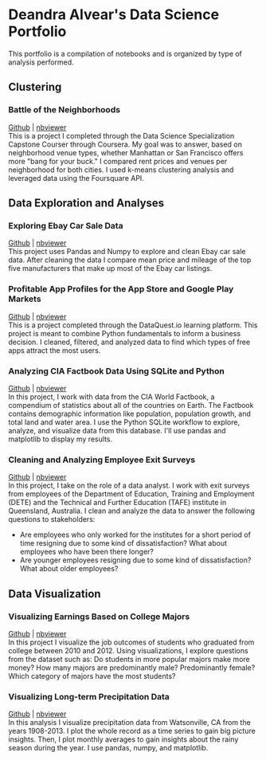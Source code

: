 # Deandra Alvear's Data Science Portfolio
This portfolio is a compilation of notebooks and is organized by type of analysis performed.
## Clustering
### Battle of the Neighborhoods <br />
[Github](https://gist.github.com/d-alvear/6b023d5d5bf0c458c66f4a26379f99a9) | [nbviewer](https://nbviewer.jupyter.org/gist/d-alvear/6b023d5d5bf0c458c66f4a26379f99a9) <br />
This is a project I completed through the Data Science Specialization Capstone Courser through Coursera. My goal was to answer, based on neighborhood venue types, whether Manhattan or San Francisco offers more "bang for your buck." I compared rent prices and venues per neighborhood for both cities. I used k-means clustering analysis and leveraged data using the Foursquare API.

## Data Exploration and Analyses
### Exploring Ebay Car Sale Data<br />
[Github](https://github.com/d-alvear/portfolio_projects/blob/master/exploring_ebay_car_sale_data.ipynb) |
[nbviewer](https://nbviewer.jupyter.org/github/d-alvear/portfolio_projects/blob/master/exploring_ebay_car_sale_data.ipynb)<br />
This project uses Pandas and Numpy to explore and clean Ebay car sale data. After cleaning the data I compare mean price and mileage of the top five manufacturers that make up most of the Ebay car listings.
### Profitable App Profiles for the App Store and Google Play Markets<br />
[Github](https://github.com/d-alvear/portfolio_projects/blob/master/Project_Profitable%20App%20Profiles%20for%20the%20App%20Store%20and%20Google%20Play%20Markets.ipynb)   | [nbviewer](https://nbviewer.jupyter.org/github/d-alvear/portfolio_projects/blob/master/Project_Profitable%20App%20Profiles%20for%20the%20App%20Store%20and%20Google%20Play%20Markets.ipynb)<br />
This is a project completed through the DataQuest.io learning platform. This project is meant to combine Python fundamentals to inform a business decision. I cleaned, filtered, and analyzed data to find which types of free apps attract the most users.
### Analyzing CIA Factbook Data Using SQLite and Python<br />
[Github](https://github.com/d-alvear/portfolio_projects/blob/master/SQL%20factbook%20data.ipynb) | [nbviewer](https://nbviewer.jupyter.org/github/d-alvear/portfolio_projects/blob/master/SQL%20factbook%20data.ipynb)<br />
In this project, I work with data from the CIA World Factbook, a compendium of statistics about all of the countries on Earth. The Factbook contains demographic information like population, population growth, and total land and water area. I use the Python SQLite workflow to explore, analyze, and visualize data from this database. I'll use pandas and matplotlib to display my results.
### Cleaning and Analyzing Employee Exit Surveys
[Github](https://github.com/d-alvear/Analyzing-Employee-Exit-Surveys/blob/master/Part%202/V7_analyzing_employee_exit_surveys.ipynb) | [nbviewer](https://nbviewer.jupyter.org/github/d-alvear/Analyzing-Employee-Exit-Surveys/blob/master/Part%202/V7_analyzing_employee_exit_surveys.ipynb)<br />
In this project, I take on the role of a data analyst. I work with exit surveys from employees of the Department of Education, Training and Employment (DETE) and the Technical and Further Education (TAFE) institute in Queensland, Australia. I clean and analyze the data to answer the following questions to stakeholders:
* Are employees who only worked for the institutes for a short period of time resigning due to some kind of dissatisfaction? What about employees who have been there longer?
* Are younger employees resigning due to some kind of dissatisfaction? What about older employees?

## Data Visualization
### Visualizing Earnings Based on College Majors<br />
[Github](https://github.com/d-alvear/visualizing_earnings_from_major/blob/master/visualizing_earnings_from_major_FINAL.ipynb) | [nbviewer](https://nbviewer.jupyter.org/github/d-alvear/visualizing_earnings_from_major/blob/master/visualizing_earnings_from_major_FINAL.ipynb) <br />
In this project I visualize the job outcomes of students who graduated from college between 2010 and 2012. Using visualizations, I explore questions from the dataset such as:
Do students in more popular majors make more money? How many majors are predominantly male? Predominantly female? Which category of majors have the most students?
### Visualizing Long-term Precipitation Data<br />
[Github](https://github.com/d-alvear/portfolio_projects/blob/master/visualizing_long_term_precipitation_data.ipynb) | [nbviewer](https://nbviewer.jupyter.org/github/d-alvear/portfolio_projects/blob/master/visualizing_long_term_precipitation_data.ipynb)<br />
In this analysis I visualize precipitation data from Watsonville, CA from the years 1908-2013. I plot the whole record as a time series to gain big picture insights. Then, I plot monthly averages to gain insights about the rainy season during the year. I use pandas, numpy, and matplotlib.

